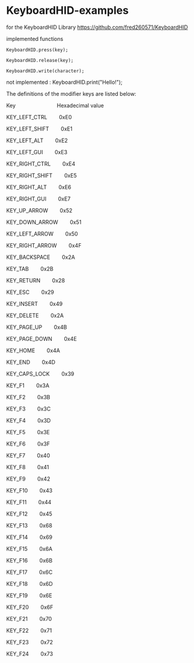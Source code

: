# KeyboardHID-examples
for the KeyboardHID Library
https://github.com/fred260571/KeyboardHID

implemented functions

    KeyboardHID.press(key);
    
    KeyboardHID.release(key);
    
    KeyboardHID.write(character);
    
not implemented : KeyboardHID.print("Hello!");
    

The definitions of the modifier keys are listed below:

Key                             Hexadecimal value

KEY_LEFT_CTRL         0xE0

KEY_LEFT_SHIFT             0xE1

KEY_LEFT_ALT             0xE2

KEY_LEFT_GUI             0xE3

KEY_RIGHT_CTRL             0xE4

KEY_RIGHT_SHIFT            0xE5

KEY_RIGHT_ALT            0xE6

KEY_RIGHT_GUI            0xE7

KEY_UP_ARROW             0x52

KEY_DOWN_ARROW             0x51

KEY_LEFT_ARROW             0x50

KEY_RIGHT_ARROW            0x4F

KEY_BACKSPACE            0x2A

KEY_TAB                0x2B

KEY_RETURN               0x28

KEY_ESC                0x29

KEY_INSERT               0x49

KEY_DELETE               0x2A

KEY_PAGE_UP              0x4B

KEY_PAGE_DOWN            0x4E

KEY_HOME               0x4A

KEY_END                0x4D

KEY_CAPS_LOCK            0x39

KEY_F1                 0x3A

KEY_F2                 0x3B

KEY_F3                 0x3C

KEY_F4                 0x3D

KEY_F5                 0x3E

KEY_F6                 0x3F

KEY_F7                 0x40

KEY_F8                 0x41

KEY_F9                 0x42

KEY_F10                0x43

KEY_F11                0x44

KEY_F12                0x45

KEY_F13            0x68

KEY_F14                0x69

KEY_F15                0x6A

KEY_F16                0x6B

KEY_F17                0x6C

KEY_F18                0x6D

KEY_F19                0x6E

KEY_F20                0x6F

KEY_F21                0x70

KEY_F22                0x71

KEY_F23                0x72

KEY_F24                0x73

